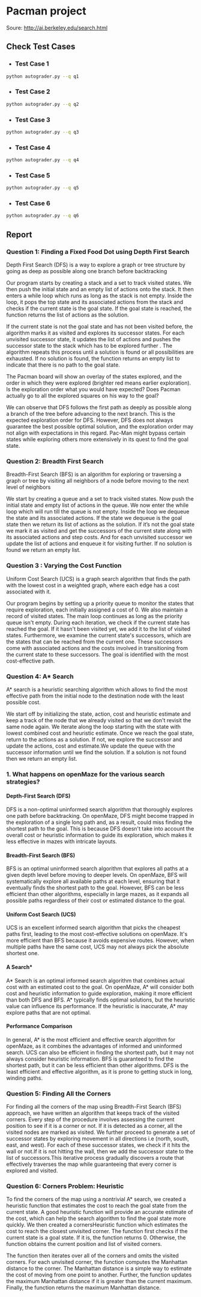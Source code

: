 # Pacman project

Soure: http://ai.berkeley.edu/search.html

## Check Test Cases

- ### Test Case 1

```bash
python autograder.py --q q1
```

- ### Test Case 2

```bash
python autograder.py --q q2
```

- ### Test Case 3

```bash
python autograder.py --q q3
```

- ### Test Case 4

```bash
python autograder.py --q q4
```

- ### Test Case 5

```bash
python autograder.py --q q5
```

- ### Test Case 6

```bash
python autograder.py --q q6
```

## Report

### Question 1: Finding a Fixed Food Dot using Depth First Search

Depth First Search (DFS) is a way to explore a graph or tree structure by going
as deep as possible along one branch before backtracking

Our program starts by creating a stack and a set to track visited states. We
then push the initial state and an empty list of actions onto the stack. It then
enters a while loop which runs as long as the stack is not empty. Inside the
loop, it pops the top state and its associated actions from the stack and checks
if the current state is the goal state. If the goal state is reached, the
function returns the list of actions as the solution.

If the current state is not the goal state and has not been visited before, the
algorithm marks it as visited and explores its successor states. For each
unvisited successor state, it updates the list of actions and pushes the
successor state to the stack which has to be explored further . The algorithm
repeats this process until a solution is found or all possibilities are
exhausted. If no solution is found, the function returns an empty list to
indicate that there is no path to the goal state.

The Pacman board will show an overlay of the states explored, and the order in
which they were explored (brighter red means earlier exploration). Is the
exploration order what you would have expected? Does Pacman actually go to all
the explored squares on his way to the goal?

We can observe that DFS follows the first path as deeply as possible along a
branch of the tree before advancing to the next branch. This is the expected
exploration order for DFS. However, DFS does not always guarantee the best
possible optimal solution, and the exploration order may not align with
expectations in this regard. Pac-Man might bypass certain states while exploring
others more extensively in its quest to find the goal state.

### Question 2: Breadth First Search

Breadth-First Search (BFS) is an algorithm for exploring or traversing a graph
or tree by visiting all neighbors of a node before moving to the next level of
neighbors

We start by creating a queue and a set to track visited states. Now push the
initial state and empty list of actions in the queue. We now enter the while
loop which will run till the queue is not empty. Inside the loop we dequeue the
state and its associated actions. If the state we dequeue is the goal state then
we return its list of actions as the solution. If it’s not the goal state we
mark it as visited and get the successors of the current state along with its
associated actions and step costs. And for each unvisited successor we update
the list of actions and enqueue it for visiting further. If no solution is found
we return an empty list.

### Question 3 : Varying the Cost Function

Uniform Cost Search (UCS) is a graph search algorithm that finds the path with
the lowest cost in a weighted graph, where each edge has a cost associated with
it.

Our program begins by setting up a priority queue to monitor the states that
require exploration, each initially assigned a cost of 0. We also maintain a
record of visited states. The main loop continues as long as the priority queue
isn't empty. During each iteration, we check if the current state has reached
the goal. If it hasn't been visited yet, we add it to the list of visited
states. Furthermore, we examine the current state's successors, which are the
states that can be reached from the current one. These successors come with
associated actions and the costs involved in transitioning from the current
state to these successors. The goal is identified with the most cost-effective
path.

### Question 4: A\* Search

A\* search is a heuristic searching algorithm which allows to find the most
effective path from the initial node to the destination node with the least
possible cost.

We start off by initializing the state, action, cost and heuristic estimate and
keep a track of the node that we already visited so that we don't revisit the
same node again. We iterate along the loop starting with the state with lowest
combined cost and heuristic estimate. Once we reach the goal state, return to
the actions as a solution. If not, we explore the successor and update the
actions, cost and estimate.We update the queue with the successor information
until we find the solution. If a solution is not found then we return an empty
list.

### 1. What happens on openMaze for the various search strategies?

#### Depth-First Search (DFS)

DFS is a non-optimal uninformed search algorithm that thoroughly explores one
path before backtracking. On openMaze, DFS might become trapped in the
exploration of a single long path and, as a result, could miss finding the
shortest path to the goal. This is because DFS doesn't take into account the
overall cost or heuristic information to guide its exploration, which makes it
less effective in mazes with intricate layouts.

#### Breadth-First Search (BFS)

BFS is an optimal uninformed search algorithm that explores all paths at a given
depth level before moving to deeper levels. On openMaze, BFS will systematically
explore all available paths at each level, ensuring that it eventually finds the
shortest path to the goal. However, BFS can be less efficient than other
algorithms, especially in large mazes, as it expands all possible paths
regardless of their cost or estimated distance to the goal.

#### Uniform Cost Search (UCS)

UCS is an excellent informed search algorithm that picks the cheapest paths
first, leading to the most cost-effective solutions on openMaze. It's more
efficient than BFS because it avoids expensive routes. However, when multiple
paths have the same cost, UCS may not always pick the absolute shortest one.

#### A Search\*

A* Search is an optimal informed search algorithm that combines actual cost with
an estimated cost to the goal. On openMaze, A* will consider both cost and
heuristic information to guide exploration, making it more efficient than both
DFS and BFS. A* typically finds optimal solutions, but the heuristic value can
influence its performance. If the heuristic is inaccurate, A* may explore paths
that are not optimal.

#### Performance Comparison

In general, A\* is the most efficient and effective search algorithm for
openMaze, as it combines the advantages of informed and uninformed search. UCS
can also be efficient in finding the shortest path, but it may not always
consider heuristic information. BFS is guaranteed to find the shortest path, but
it can be less efficient than other algorithms. DFS is the least efficient and
effective algorithm, as it is prone to getting stuck in long, winding paths.

### Question 5: Finding All the Corners

For finding all the corners of the map using Breadth-First Search (BFS)
approach, we have written an algorithm that keeps track of the visited corners.
Every step of the procedure involves assessing the current position to see if it
is a corner or not. If it is detected as a corner, all the visited nodes are
marked as visited. We further proceed to generate a set of successor states by
exploring movement in all directions i.e (north, south, east, and west). For
each of these successor states, we check if it hits the wall or not.If it is not
hitting the wall, then we add the successor state to the list of successors.This
iterative process gradually discovers a route that effectively traverses the map
while guaranteeing that every corner is explored and visited.

### Question 6: Corners Problem: Heuristic

To find the corners of the map using a nontrivial A\* search, we created a
heuristic function that estimates the cost to reach the goal state from the
current state. A good heuristic function will provide an accurate estimate of
the cost, which can help the search algorithm to find the goal state more
quickly. We then created a cornersHeuristic function which estimates the cost to
reach the closest unvisited corner. The function first checks if the current
state is a goal state. If it is, the function returns 0. Otherwise, the function
obtains the current position and list of visited corners.

The function then iterates over all of the corners and omits the visited
corners. For each unvisited corner, the function computes the Manhattan distance
to the corner. The Manhattan distance is a simple way to estimate the cost of
moving from one point to another. Further, the function updates the maximum
Manhattan distance if it is greater than the current maximum. Finally, the
function returns the maximum Manhattan distance.
